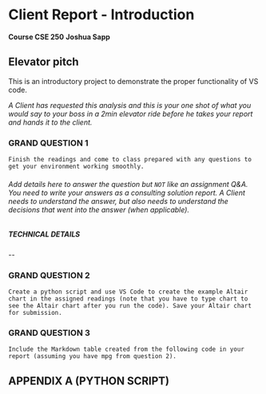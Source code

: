 # Client Report - Introduction
__Course CSE 250__
__Joshua Sapp__

## Elevator pitch

This is an introductory project to demonstrate the proper functionality of VS code.

_A Client has requested this analysis and  this is your one shot of  what you would say to your boss in a 2min elevator ride before he takes your report and hands it to the client._

### GRAND QUESTION 1
    Finish the readings and come to class prepared with any questions to get your environment working smoothly.
###### Add details here to answer the question but `NOT` like an assignment Q&A. You need to write your answers as a consulting solution report. A Client needs to understand the answer, but also needs to understand the decisions that went into the answer (when applicable). 

##### TECHNICAL DETAILS


--
### GRAND QUESTION 2

    Create a python script and use VS Code to create the example Altair chart in the assigned readings (note that you have to type chart to see the Altair chart after you run the code). Save your Altair chart for submission.

### GRAND QUESTION 3

    Include the Markdown table created from the following code in your report (assuming you have mpg from question 2).



## APPENDIX A (PYTHON SCRIPT)


```python

```